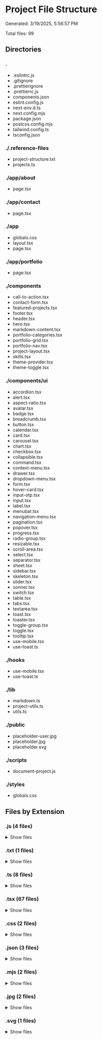 # Project File Structure

Generated: 3/19/2025, 5:56:57 PM

Total files: 99

## Directories

### .

- .eslintrc.js
- .gitignore
- .prettierignore
- .prettierrc.js
- components.json
- eslint.config.js
- next-env.d.ts
- next.config.mjs
- package.json
- postcss.config.mjs
- tailwind.config.ts
- tsconfig.json

### ./.reference-files

- project-structure.txt
- projects.ts

### ./app/about

- page.tsx

### ./app/contact

- page.tsx

### ./app

- globals.css
- layout.tsx
- page.tsx

### ./app/portfolio

- page.tsx

### ./components

- call-to-action.tsx
- contact-form.tsx
- featured-projects.tsx
- footer.tsx
- header.tsx
- hero.tsx
- markdown-content.tsx
- portfolio-categories.tsx
- portfolio-grid.tsx
- portfolio-nav.tsx
- project-layout.tsx
- skills.tsx
- theme-provider.tsx
- theme-toggle.tsx

### ./components/ui

- accordion.tsx
- alert.tsx
- aspect-ratio.tsx
- avatar.tsx
- badge.tsx
- breadcrumb.tsx
- button.tsx
- calendar.tsx
- card.tsx
- carousel.tsx
- chart.tsx
- checkbox.tsx
- collapsible.tsx
- command.tsx
- context-menu.tsx
- drawer.tsx
- dropdown-menu.tsx
- form.tsx
- hover-card.tsx
- input-otp.tsx
- input.tsx
- label.tsx
- menubar.tsx
- navigation-menu.tsx
- pagination.tsx
- popover.tsx
- progress.tsx
- radio-group.tsx
- resizable.tsx
- scroll-area.tsx
- select.tsx
- separator.tsx
- sheet.tsx
- sidebar.tsx
- skeleton.tsx
- slider.tsx
- sonner.tsx
- switch.tsx
- table.tsx
- tabs.tsx
- textarea.tsx
- toast.tsx
- toaster.tsx
- toggle-group.tsx
- toggle.tsx
- tooltip.tsx
- use-mobile.tsx
- use-toast.ts

### ./hooks

- use-mobile.tsx
- use-toast.ts

### ./lib

- markdown.ts
- project-utils.ts
- utils.ts

### ./public

- placeholder-user.jpg
- placeholder.jpg
- placeholder.svg

### ./scripts

- document-project.js

### ./styles

- globals.css

## Files by Extension

### .js (4 files)

<details>
<summary>Show files</summary>

- ./.eslintrc.js
- ./.prettierrc.js
- ./eslint.config.js
- ./scripts/document-project.js

</details>

### .txt (1 files)

<details>
<summary>Show files</summary>

- ./.reference-files/project-structure.txt

</details>

### .ts (8 files)

<details>
<summary>Show files</summary>

- ./.reference-files/projects.ts
- ./components/ui/use-toast.ts
- ./hooks/use-toast.ts
- ./lib/markdown.ts
- ./lib/project-utils.ts
- ./lib/utils.ts
- ./next-env.d.ts
- ./tailwind.config.ts

</details>

### .tsx (67 files)

<details>
<summary>Show files</summary>

- ./app/about/page.tsx
- ./app/contact/page.tsx
- ./app/layout.tsx
- ./app/page.tsx
- ./app/portfolio/page.tsx
- ./components/call-to-action.tsx
- ./components/contact-form.tsx
- ./components/featured-projects.tsx
- ./components/footer.tsx
- ./components/header.tsx
- ./components/hero.tsx
- ./components/markdown-content.tsx
- ./components/portfolio-categories.tsx
- ./components/portfolio-grid.tsx
- ./components/portfolio-nav.tsx
- ./components/project-layout.tsx
- ./components/skills.tsx
- ./components/theme-provider.tsx
- ./components/theme-toggle.tsx
- ./components/ui/accordion.tsx
- ./components/ui/alert.tsx
- ./components/ui/aspect-ratio.tsx
- ./components/ui/avatar.tsx
- ./components/ui/badge.tsx
- ./components/ui/breadcrumb.tsx
- ./components/ui/button.tsx
- ./components/ui/calendar.tsx
- ./components/ui/card.tsx
- ./components/ui/carousel.tsx
- ./components/ui/chart.tsx
- ./components/ui/checkbox.tsx
- ./components/ui/collapsible.tsx
- ./components/ui/command.tsx
- ./components/ui/context-menu.tsx
- ./components/ui/drawer.tsx
- ./components/ui/dropdown-menu.tsx
- ./components/ui/form.tsx
- ./components/ui/hover-card.tsx
- ./components/ui/input-otp.tsx
- ./components/ui/input.tsx
- ./components/ui/label.tsx
- ./components/ui/menubar.tsx
- ./components/ui/navigation-menu.tsx
- ./components/ui/pagination.tsx
- ./components/ui/popover.tsx
- ./components/ui/progress.tsx
- ./components/ui/radio-group.tsx
- ./components/ui/resizable.tsx
- ./components/ui/scroll-area.tsx
- ./components/ui/select.tsx
- ./components/ui/separator.tsx
- ./components/ui/sheet.tsx
- ./components/ui/sidebar.tsx
- ./components/ui/skeleton.tsx
- ./components/ui/slider.tsx
- ./components/ui/sonner.tsx
- ./components/ui/switch.tsx
- ./components/ui/table.tsx
- ./components/ui/tabs.tsx
- ./components/ui/textarea.tsx
- ./components/ui/toast.tsx
- ./components/ui/toaster.tsx
- ./components/ui/toggle-group.tsx
- ./components/ui/toggle.tsx
- ./components/ui/tooltip.tsx
- ./components/ui/use-mobile.tsx
- ./hooks/use-mobile.tsx

</details>

### .css (2 files)

<details>
<summary>Show files</summary>

- ./app/globals.css
- ./styles/globals.css

</details>

### .json (3 files)

<details>
<summary>Show files</summary>

- ./components.json
- ./package.json
- ./tsconfig.json

</details>

### .mjs (2 files)

<details>
<summary>Show files</summary>

- ./next.config.mjs
- ./postcss.config.mjs

</details>

### .jpg (2 files)

<details>
<summary>Show files</summary>

- ./public/placeholder-user.jpg
- ./public/placeholder.jpg

</details>

### .svg (1 files)

<details>
<summary>Show files</summary>

- ./public/placeholder.svg

</details>

